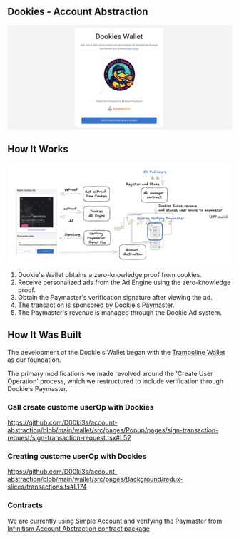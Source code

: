 ## Dookies - Account Abstraction

![key](./docs/key.png)

## How It Works

![how-it-works](./docs/how-it-works.png)

1. Dookie's Wallet obtains a zero-knowledge proof from cookies.
2. Receive personalized ads from the Ad Engine using the zero-knowledge proof.
3. Obtain the Paymaster's verification signature after viewing the ad.
4. The transaction is sponsored by Dookie's Paymaster.
5. The Paymaster's revenue is managed through the Dookie Ad system.

## How It Was Built

The development of the Dookie's Wallet began with the [Trampoline Wallet](https://github.com/eth-infinitism/trampoline) as our foundation.

The primary modifications we made revolved around the 'Create User Operation' process, which we restructured to include verification through Dookie's Paymaster.

### Call create custome userOp with Dookies

https://github.com/D00ki3s/account-abstraction/blob/main/wallet/src/pages/Popup/pages/sign-transaction-request/sign-transaction-request.tsx#L52

### Creating custome userOp with Dookies

https://github.com/D00ki3s/account-abstraction/blob/main/wallet/src/pages/Background/redux-slices/transactions.ts#L174

### Contracts

We are currently using Simple Account and verifying the Paymaster from [Infinitism Account Abstraction contract package](https://github.com/eth-infinitism/account-abstraction)
